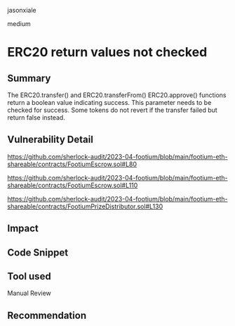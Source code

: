 jasonxiale

medium

# ERC20 return values not checked

## Summary
The ERC20.transfer() and ERC20.transferFrom() ERC20.approve() functions return a boolean value indicating success. This parameter needs to be checked for success.
Some tokens do not revert if the transfer failed but return false instead.

## Vulnerability Detail
https://github.com/sherlock-audit/2023-04-footium/blob/main/footium-eth-shareable/contracts/FootiumEscrow.sol#L80

https://github.com/sherlock-audit/2023-04-footium/blob/main/footium-eth-shareable/contracts/FootiumEscrow.sol#L110

https://github.com/sherlock-audit/2023-04-footium/blob/main/footium-eth-shareable/contracts/FootiumPrizeDistributor.sol#L130
## Impact

## Code Snippet

## Tool used

Manual Review

## Recommendation
